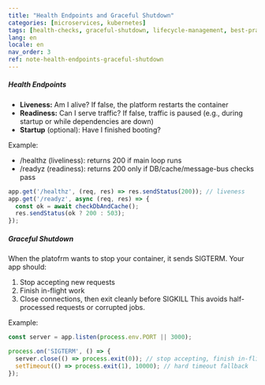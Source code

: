 ```yaml
---
title: "Health Endpoints and Graceful Shutdown"
categories: [microservices, kubernetes]
tags: [health-checks, graceful-shutdown, lifecycle-management, best-practices]
lang: en
locale: en
nav_order: 3
ref: note-health-endpoints-graceful-shutdown
---
```

##### Health Endpoints
- **Liveness:** Am I alive? If false, the platform restarts the container  
- **Readiness:** Can I serve traffic? If false, traffic is paused (e.g., during startup or while dependencies are down)  
- **Startup** (optional): Have I finished booting?  

Example:
- /healthz (liveliness): returns 200 if main loop runs  
- /readyz (readiness): returns 200 only if DB/cache/message-bus checks pass  

```javascript
app.get('/healthz', (req, res) => res.sendStatus(200)); // liveness
app.get('/readyz', async (req, res) => {
  const ok = await checkDbAndCache();
  res.sendStatus(ok ? 200 : 503);
});
```

##### Graceful Shutdown
When the platofrm wants to stop your container, it sends SIGTERM. Your app should:
1. Stop accepting new requests
2. Finish in-flight work
3. Close connections, then exit cleanly before SIGKILL
This avoids half-processed requests or corrupted jobs.

Example:
```javascript
const server = app.listen(process.env.PORT || 3000);

process.on('SIGTERM', () => {
  server.close(() => process.exit(0)); // stop accepting, finish in-flight
  setTimeout(() => process.exit(1), 10000); // hard timeout fallback
});
```